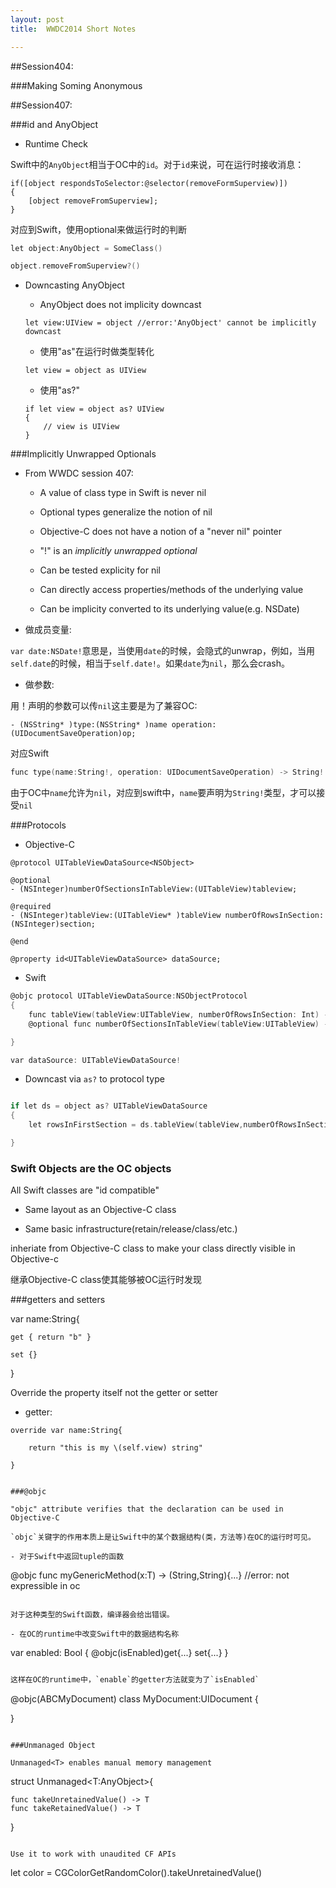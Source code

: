 ```yaml
---
layout: post
title:  WWDC2014 Short Notes

---
```



##Session404:

###Making Soming Anonymous





##Session407:

###id and AnyObject

- Runtime Check

Swift中的`AnyObject`相当于OC中的`id`。对于`id`来说，可在运行时接收消息：

```objc
if([object respondsToSelector:@selector(removeFormSuperview)])
{
	[object removeFromSuperview];
}

```
对应到Swift，使用optional来做运行时的判断

```c
let object:AnyObject = SomeClass()

object.removeFromSuperview?()

```

- Downcasting AnyObject

	- AnyObject does not implicity downcast
	
	```
	let view:UIView = object //error:'AnyObject' cannot be implicitly downcast
	
	```
	
	- 使用"as"在运行时做类型转化
	
	```
	let view = object as UIView
	
	```
	
	- 使用"as?"
	
	```
	if let view = object as? UIView
	{
		// view is UIView
	}
	
	```

###Implicitly Unwrapped Optionals

- From WWDC session 407:

	- A value of class type in Swift is  never nil
	
	- Optional types generalize the notion of nil
	
	- Objective-C does not have a notion of a "never nil" pointer
	
	- "!" is an <em>implicitly unwrapped optional</em>
	
	- Can be tested explicity for nil
	
	- Can directly access properties/methods of the underlying value
	
	- Can be implicity converted to its underlying value(e.g. NSDate)

- 做成员变量:	

`var date:NSDate!`意思是，当使用`date`的时候，会隐式的unwrap，例如，当用`self.date`的时候，相当于`self.date!`。如果`date`为`nil`，那么会crash。

- 做参数:

用！声明的参数可以传`nil`这主要是为了兼容OC:

```objc
- (NSString* )type:(NSString* )name operation:(UIDocumentSaveOperation)op;
```

对应Swift

```c
func type(name:String!, operation: UIDocumentSaveOperation) -> String!
```

由于OC中`name`允许为`nil`，对应到swift中，`name`要声明为`String!`类型，才可以接受`nil`


###Protocols

- Objective-C

```
@protocol UITableViewDataSource<NSObject>

@optional
- (NSInteger)numberOfSectionsInTableView:(UITableView)tableview;

@required
- (NSInteger)tableView:(UITableView* )tableView numberOfRowsInSection:(NSInteger)section;

@end

@property id<UITableViewDataSource> dataSource;

```

- Swift

```c 
@objc protocol UITableViewDataSource:NSObjectProtocol
{
	func tableView(tableView:UITableView, numberOfRowsInSection: Int) -> Int
	@optional func numberOfSectionsInTableView(tableView:UITableView) -> Int

}

var dataSource: UITableViewDataSource!

```

- Downcast via `as?` to protocol type

```c

if let ds = object as? UITableViewDataSource
{
	let rowsInFirstSection = ds.tableView(tableView,numberOfRowsInSection:0)

}

```
### Swift Objects are the OC objects

All Swift classes are "id compatible"

- Same layout as an Objective-C class

- Same basic infrastructure(retain/release/class/etc.)

inheriate from Objective-C class to make your class directly visible in Objective-c

继承Objective-C class使其能够被OC运行时发现

###getters and setters


var name:String{

	get { return "b" }
	
	set {}


}

Override the property itself not the getter or setter

- getter:

```
override var name:String{
	
	return "this is my \(self.view) string"

}

 
###@objc

"objc" attribute verifies that the declaration can be used in Objective-C

`objc`关键字的作用本质上是让Swift中的某个数据结构(类，方法等)在OC的运行时可见。

- 对于Swift中返回tuple的函数

```
@objc func myGenericMethod<T>(x:T) -> (String,String){...} //error: not expressible in oc

```

对于这种类型的Swift函数，编译器会给出错误。

- 在OC的runtime中改变Swift中的数据结构名称

```
var enabled: Bool
{
	@objc(isEnabled)get{...}
	set{...}
}

```C

这样在OC的runtime中，`enable`的getter方法就变为了`isEnabled`

```
@objc(ABCMyDocument) class MyDocument:UIDocument
{

}

```
   
###Unmanaged Object

Unmanaged<T> enables manual memory management

```
struct Unmanaged<T:AnyObject>{

	func takeUnretainedValue() -> T
	func takeRetainedValue() -> T


}

```

Use it to work with unaudited CF APIs

```
let color = CGColorGetRandomColor().takeUnretainedValue()

```